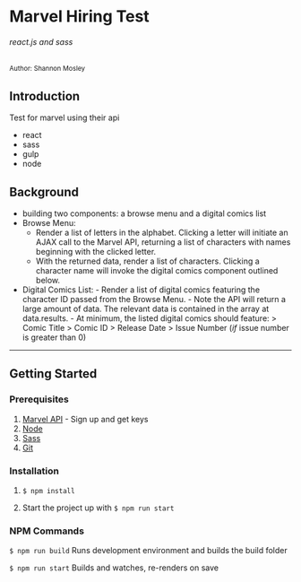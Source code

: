 # Marvel Hiring Test
###### react.js and sass

<small>Author: Shannon Mosley</small>

## Introduction

Test for marvel using their api
* react
* sass
* gulp
* node

## Background

- building two components: a browse menu and a digital comics list
- Browse Menu:
   - Render a list of letters in the alphabet. Clicking a letter will initiate an AJAX call to the Marvel API, returning a list of characters with names beginning with the clicked letter.
   - With the returned data, render a list of characters. Clicking a character name will invoke the digital comics component outlined below.
- Digital Comics List:
      - Render a list of digital comics featuring the character ID passed from the Browse Menu.
      - Note the API will return a large amount of data. The relevant data is contained in the array at data.results.
      - At minimum, the listed digital comics should feature: 
         > Comic Title
         > Comic ID
         > Release Date
         > Issue Number (*if* issue number is greater than 0)


---


## Getting Started

### Prerequisites

1. [Marvel API](http://developer.marvel.com/) - Sign up and get keys
2. [Node](https://nodejs.org/)
3. [Sass](http://sass-lang.com/)
4. [Git](https://git-scm.com/book/en/v2/Getting-Started-Installing-Git)

### Installation 

1. `$ npm install `

2. Start the project up with ` $ npm run start `


### NPM Commands

``` $ npm run build ```
Runs development environment and builds the build folder

``` $ npm run start ```
Builds and watches, re-renders on save


